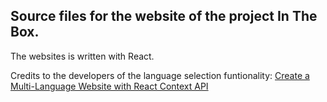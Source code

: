 ## Source files for the website of the project In The Box.

The websites is written with React.

Credits to the developers of the language selection funtionality: 
 [Create a Multi-Language Website with React Context API](https://hco.medium.com/create-a-multi-language-website-with-react-context-api-10f9544bee09)
